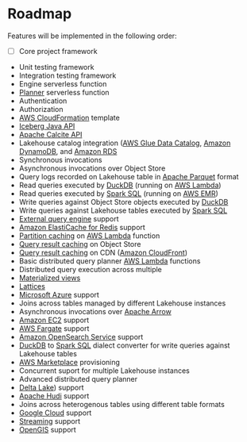 # Roadmap

Features will be implemented in the following order:

- [ ] Core project framework
- Unit testing framework
- Integration testing framework
- Engine serverless function
- [Planner](docs/planner.md) serverless function
- Authentication
- Authorization
- [AWS CloudFormation](https://aws.amazon.com/cloudformation/) template
- [Iceberg Java API](https://iceberg.apache.org/docs/latest/api/)
- [Apache Calcite API](https://calcite.apache.org/)
- Lakehouse catalog integration ([AWS Glue Data Catalog](https://docs.aws.amazon.com/glue/latest/dg/catalog-and-crawler.html), [Amazon DynamoDB](https://aws.amazon.com/dynamodb/), and [Amazon RDS](https://aws.amazon.com/rds/)
- Synchronous invocations
- Asynchronous invocations over Object Store
- Query logs recorded on Lakehouse table in [Apache Parquet](https://parquet.apache.org/) format
- Read queries executed by [DuckDB](https://duckdb.org/) (running on [AWS Lambda](https://aws.amazon.com/lambda/))
- Read queries executed by [Spark SQL](https://spark.apache.org/sql/) (running on [AWS EMR](https://aws.amazon.com/emr/))
- Write queries against Object Store objects executed by [DuckDB](https://duckdb.org/)
- Write queries against Lakehouse tables executed by [Spark SQL](https://spark.apache.org/sql/)
- [External query engine](https://calcite.apache.org/docs/adapter.html) support
- [Amazon ElastiCache for Redis](https://aws.amazon.com/elasticache/redis/) support
- [Partition caching](FAQ.md#how-does-partition-caching-work) on [AWS Lambda](https://aws.amazon.com/lambda/) function
- [Query result caching](FAQ.md#how-does-query-result-caching-work) on Object Store
- [Query result caching](FAQ.md#how-does-query-result-caching-work) on CDN ([Amazon CloudFront](https://aws.amazon.com/cloudfront/))
- Basic distributed query planner [AWS Lambda](https://aws.amazon.com/lambda/) functions
- Distributed query execution across multiple 
- [Materialized views](https://calcite.apache.org/docs/materialized_views.html)
- [Lattices](https://calcite.apache.org/docs/lattice.html)
- [Microsoft Azure](https://azure.microsoft.com/en-us) support
- Joins across tables managed by different Lakehouse instances
- Asynchronous invocations over [Apache Arrow](https://arrow.apache.org/)
- [Amazon EC2](https://aws.amazon.com/ec2/) support
- [AWS Fargate](https://aws.amazon.com/fargate/) support
- [Amazon OpenSearch Service](https://aws.amazon.com/opensearch-service/) support
- [DuckDB](https://duckdb.org/) to [Spark SQL](https://spark.apache.org/sql/) dialect converter for write queries against Lakehouse tables
- [AWS Marketplace](https://aws.amazon.com/marketplace) provisioning
- Concurrent suport for multiple Lakehouse instances
- Advanced distributed query planner
- [Delta Lake](https://delta.io/)) support
- [Apache Hudi](https://hudi.apache.org/) support
- Joins across heterogenous tables using different table formats
- [Google Cloud](https://cloud.google.com/) support
- [Streaming](https://calcite.apache.org/docs/stream.html) support
- [OpenGIS](https://calcite.apache.org/docs/spatial.html) support
